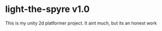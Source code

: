# light-the-spyre v1.0
This is my unity 2d platformer project. It aint much, but its an honest work
